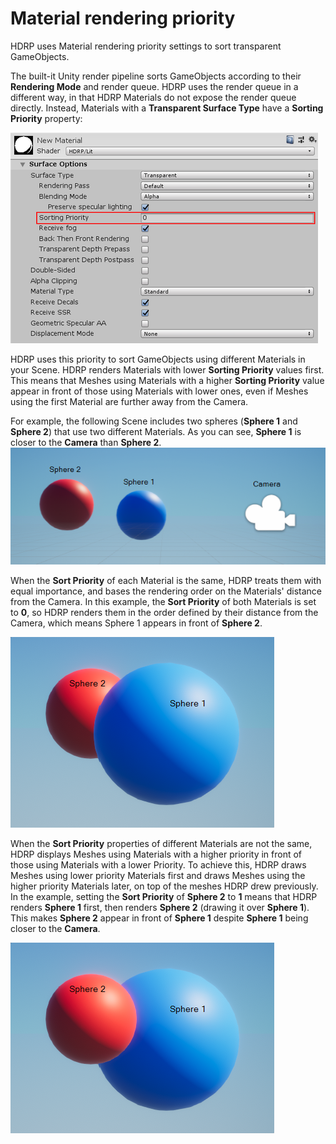 # Material rendering priority

HDRP uses Material rendering priority settings to sort transparent GameObjects.

The built-it Unity render pipeline sorts GameObjects according to their **Rendering Mode** and render queue. HDRP uses the render queue in a different way, in that HDRP Materials do not expose the render queue directly. Instead, Materials with a **Transparent Surface Type** have a **Sorting Priority** property:

![](Images/MaterialRenderingPriority1.png)

HDRP uses this priority to sort GameObjects using different Materials in your Scene. HDRP renders Materials with lower **Sorting Priority** values first. This means that Meshes using Materials with a higher **Sorting Priority** value appear in front of those using Materials with lower ones, even if Meshes using the first Material are further away from the Camera.

For example, the following Scene includes two spheres (**Sphere 1** and **Sphere 2**) that use two different Materials. As you can see, **Sphere 1** is closer to the **Camera** than **Sphere 2**.
![](Images\MaterialRenderingPriority2.png)

When the **Sort Priority** of each Material is the same, HDRP treats them with equal importance, and bases the rendering order on the Materials' distance from the Camera. In this example, the **Sort Priority** of both Materials is set to **0**, so HDRP renders them in the order defined by their distance from the Camera, which means Sphere 1 appears in front of **Sphere 2**.

![](Images\MaterialRenderingPriority3.png)

When the **Sort Priority** properties of different Materials are not the same, HDRP displays Meshes using Materials with a higher priority in front of those using Materials with a lower Priority. To achieve this, HDRP draws Meshes using lower priority Materials first and draws Meshes using the higher priority Materials later, on top of the meshes HDRP drew previously. In the example, setting the **Sort Priority** of **Sphere 2** to **1** means that HDRP renders **Sphere 1** first, then renders **Sphere 2** (drawing it over **Sphere 1**). This makes **Sphere 2** appear in front of **Sphere 1** despite **Sphere 1** being closer to the **Camera**.

![](Images\MaterialRenderingPriority4.png)